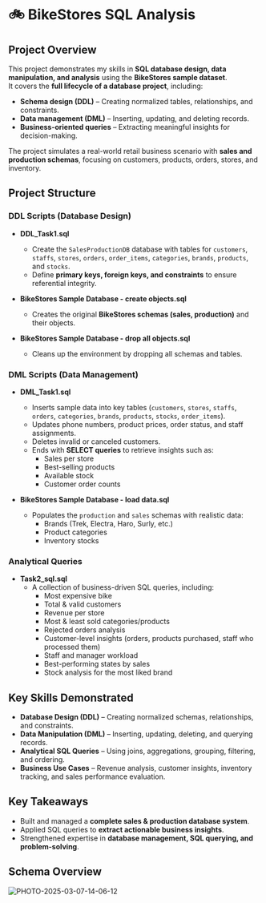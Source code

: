 # 🚲 BikeStores SQL Analysis

## Project Overview  
This project demonstrates my skills in **SQL database design, data manipulation, and analysis** using the **BikeStores sample dataset**.  
It covers the **full lifecycle of a database project**, including:  
- **Schema design (DDL)** – Creating normalized tables, relationships, and constraints.  
- **Data management (DML)** – Inserting, updating, and deleting records.  
- **Business-oriented queries** – Extracting meaningful insights for decision-making.  

The project simulates a real-world retail business scenario with **sales and production schemas**, focusing on customers, products, orders, stores, and inventory.  


## Project Structure  

### DDL Scripts (Database Design)  
- **DDL_Task1.sql**   
  - Create the `SalesProductionDB` database with tables for `customers`, `staffs`, `stores`, `orders`, `order_items`, `categories`, `brands`, `products`, and `stocks`.  
  - Define **primary keys, foreign keys, and constraints** to ensure referential integrity.  

- **BikeStores Sample Database - create objects.sql**  
  - Creates the original **BikeStores schemas (sales, production)** and their objects.  

- **BikeStores Sample Database - drop all objects.sql**  
  - Cleans up the environment by dropping all schemas and tables.  


### DML Scripts (Data Management)  
- **DML_Task1.sql**  
  - Inserts sample data into key tables (`customers`, `stores`, `staffs`, `orders`, `categories`, `brands`, `products`, `stocks`, `order_items`).  
  - Updates phone numbers, product prices, order status, and staff assignments.  
  - Deletes invalid or canceled customers.  
  - Ends with **SELECT queries** to retrieve insights such as:  
    - Sales per store  
    - Best-selling products  
    - Available stock  
    - Customer order counts  

- **BikeStores Sample Database - load data.sql**  
  - Populates the `production` and `sales` schemas with realistic data:  
    - Brands (Trek, Electra, Haro, Surly, etc.)  
    - Product categories  
    - Inventory stocks  


### Analytical Queries  
- **Task2_sql.sql**  
  - A collection of business-driven SQL queries, including:  
    - Most expensive bike  
    - Total & valid customers  
    - Revenue per store  
    - Most & least sold categories/products  
    - Rejected orders analysis  
    - Customer-level insights (orders, products purchased, staff who processed them)  
    - Staff and manager workload  
    - Best-performing states by sales  
    - Stock analysis for the most liked brand  


## Key Skills Demonstrated  
- **Database Design (DDL)** – Creating normalized schemas, relationships, and constraints.  
- **Data Manipulation (DML)** – Inserting, updating, deleting, and querying records.  
- **Analytical SQL Queries** – Using joins, aggregations, grouping, filtering, and ordering.  
- **Business Use Cases** – Revenue analysis, customer insights, inventory tracking, and sales performance evaluation.  


## Key Takeaways  
- Built and managed a **complete sales & production database system**.  
- Applied SQL queries to **extract actionable business insights**.  
- Strengthened expertise in **database management, SQL querying, and problem-solving**.  

## Schema Overview
![PHOTO-2025-03-07-14-06-12](https://github.com/user-attachments/assets/9ad022cd-6f08-4db2-ba63-80a85d213e00)
